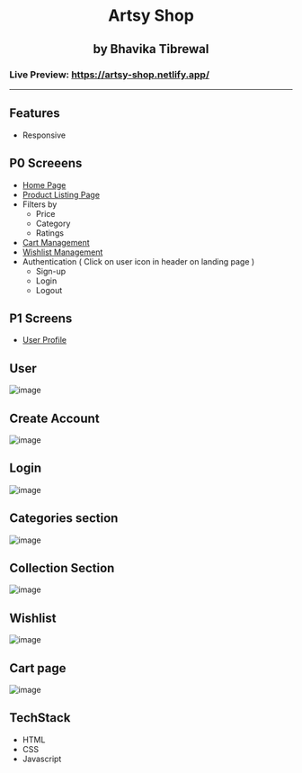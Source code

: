 <h1 align=center>Artsy Shop</h1>
<h2 align=center>by Bhavika Tibrewal</h2>

### Live Preview: https://artsy-shop.netlify.app/

<hr>

## Features
- Responsive


## P0 Screeens 

- [Home Page](https://artsy-shop.netlify.app/)
- [Product Listing Page](https://artsy-shop.netlify.app/pages/product/product.html)
- Filters by
    - Price
    - Category
    - Ratings
- [Cart Management](https://artsy-shop.netlify.app/pages/cart/cart.html)
- [Wishlist Management](https://artsy-shop.netlify.app/pages/wishlist/wishlist.html)
- Authentication ( Click on user icon in header on landing page )
    - Sign-up
    - Login
    - Logout

## P1 Screens
- [User Profile](https://artsy-shop.netlify.app/pages/user-profile/user-profile.html)

## User
![image](https://user-images.githubusercontent.com/42600164/154857269-e12073ef-50a5-414e-8073-5151a59f8e12.png)
## Create Account
![image](https://user-images.githubusercontent.com/42600164/154857290-8e0e6f26-1012-4116-b47f-b09a725ed820.png)
## Login
![image](https://user-images.githubusercontent.com/42600164/154857303-7363626c-2b2c-44f3-a669-812af87245d1.png)
## Categories section
![image](https://user-images.githubusercontent.com/42600164/154857342-240a8591-f7d9-4ac7-aafa-0ebee85b96c8.png)
## Collection Section
![image](https://user-images.githubusercontent.com/42600164/154857358-1f65442e-c26e-46df-8b70-8b2eb22cf5c4.png)
## Wishlist
![image](https://user-images.githubusercontent.com/42600164/154857200-875cb16e-041f-4bea-a9fa-dd0e2872670f.png)
## Cart page
![image](https://user-images.githubusercontent.com/42600164/154857370-e14bda71-02c1-445b-9b6a-7e5acecb57c2.png)

## TechStack
- HTML
- CSS
- Javascript

